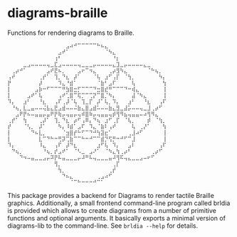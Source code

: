 # diagrams-braille

Functions for rendering diagrams to Braille.

```
⠀⠀⠀⠀⠀⠀⠀⠀⠀⠀⠀⠀⠀⠀⠀⣠⠴⠚⠉⠉⠉⠉⠉⠓⠦⣄⠀⠀⠀⠀⠀⠀⠀⠀⠀⠀⠀⠀⠀⠀⠀
⠀⠀⠀⠀⠀⠀⠀⠀⠀⠀⠀⠀⠀⣠⠞⠁⠀⠀⠀⠀⠀⠀⠀⠀⠀⠈⠳⣄⠀⠀⠀⠀⠀⠀⠀⠀⠀⠀⠀⠀⠀
⠀⠀⠀⠀⠀⠀⠀⠀⠀⠀⠀⠀⢰⠃⠀⠀⠀⠀⠀⠀⠀⠀⠀⠀⠀⠀⠀⠘⡆⠀⠀⠀⠀⠀⠀⠀⠀⠀⠀⠀⠀
⠀⠀⠀⠀⣀⣠⠤⠤⠤⠤⢤⣀⣏⣠⠤⠤⠤⠤⢤⣀⣀⣀⡤⠤⠤⠤⠤⣄⣹⣀⡤⠤⠤⠤⠤⣄⣀⠀⠀⠀⠀
⠀⢀⡴⠚⠁⠀⠀⠀⠀⠀⣠⠞⣟⠦⡀⠀⠀⠀⣠⠖⠉⠲⣄⠀⠀⠀⢀⡴⣻⠳⣄⠀⠀⠀⠀⠀⠈⠓⢦⡀⠀
⢠⠞⠀⠀⠀⠀⠀⠀⢀⡞⠁⠀⢹⡀⠙⣆⠀⡼⠁⠀⠀⠀⠈⢧⠀⣰⠋⢠⡏⠀⠈⢳⡀⠀⠀⠀⠀⠀⠀⠳⡄
⡟⠀⠀⠀⠀⠀⠀⠀⡼⠀⠀⠀⠀⠹⣄⠘⣾⠁⠀⠀⠀⠀⠀⠈⣷⠃⣠⠏⠀⠀⠀⠀⢧⠀⠀⠀⠀⠀⠀⠀⢳
⡇⠀⠀⠀⠀⠀⠀⣠⡷⠒⠋⠉⠉⠉⠛⣳⣿⣒⡋⠉⠉⠉⠙⣒⣿⣞⠛⠉⠉⠉⠙⠒⢾⣄⠀⠀⠀⠀⠀⠀⢸
⡇⠀⠀⠀⠀⣠⠞⠁⢧⠀⠀⠀⠀⢠⠞⢁⣿⠉⢯⡉⠉⢉⡝⠉⣿⡈⠳⡄⠀⠀⠀⠀⣼⠈⠳⣄⠀⠀⠀⠀⢸
⠹⡄⠀⠀⣰⠃⠀⠀⠘⣆⠀⠀⢠⠏⢀⡼⠈⢧⠀⢹⣀⡏⠀⡼⠁⢧⡀⠹⡄⠀⠀⣰⠃⠀⠀⠘⣆⠀⠀⢠⠏
⠀⠘⢦⡀⣇⣀⣤⠤⠤⢬⣧⣄⣟⣠⣾⠤⠤⠬⣷⣄⣿⣠⣾⠥⠤⠤⣷⣄⣻⣀⣼⡥⠤⠤⢤⣀⣸⢀⡴⠋⠀
⠀⠀⣠⠟⡟⠦⠤⣤⣤⡤⣤⠟⡟⢷⡤⢤⣤⡤⢤⠾⣿⠷⡤⢤⣤⣤⢤⡾⢻⠻⣦⢤⣤⣤⠤⠴⢻⠻⣄⠀⠀
⢀⡞⠁⠀⢳⠀⠀⠀⢀⡼⠁⠀⢹⡀⠙⣆⠀⡴⠋⢠⠿⡄⠙⢦⠀⣰⠋⢀⡏⠀⠈⢧⡀⠀⠀⠀⡾⠀⠈⢳⡀
⡞⠀⠀⠀⠈⢣⡀⠀⡼⠁⠀⠀⠀⠳⡄⠸⣾⠁⣠⠏⠀⠹⣄⠈⣷⠇⢠⠞⠀⠀⠀⠀⢧⠀⢀⡜⠁⠀⠀⠀⢳
⡇⠀⠀⠀⠀⠀⠙⠦⣇⡀⠀⠀⠀⠀⠈⣲⣿⡞⠓⠋⠉⠙⠚⢳⣽⣖⠁⠀⠀⠀⠀⢀⣸⠴⠋⠀⠀⠀⠀⠀⢸
⡇⠀⠀⠀⠀⠀⠀⠀⣇⠉⠙⠓⠒⢛⡽⢉⣷⠉⠉⠓⠒⠚⠉⠉⣾⡙⢫⡛⠒⠚⠋⠉⣸⠀⠀⠀⠀⠀⠀⠀⢸
⠹⡄⠀⠀⠀⠀⠀⠀⠸⣄⠀⠀⢠⠏⠀⡼⠙⣆⠀⠀⠀⠀⠀⣰⠋⢧⠀⠹⡄⠀⠀⣠⠇⠀⠀⠀⠀⠀⠀⢠⠏
⠀⠙⢦⡀⠀⠀⠀⠀⠀⠘⢦⡀⡞⣠⠞⠁⠀⠈⠣⣀⠀⣠⠜⠁⠀⠈⠳⣄⢳⢀⡴⠃⠀⠀⠀⠀⠀⢀⡴⠋⠀
⠀⠀⠀⠙⠲⠤⣤⣀⣀⣠⡤⠽⡟⠧⣤⣀⣀⣀⡤⠼⠛⠧⢤⣀⣀⣀⣤⠼⢻⠯⢤⣄⣀⣀⣠⠤⠖⠋⠀⠀⠀
⠀⠀⠀⠀⠀⠀⠀⠀⠀⠀⠀⠀⢻⡀⠀⠀⠀⠀⠀⠀⠀⠀⠀⠀⠀⠀⠀⢀⡏⠀⠀⠀⠀⠀⠀⠀⠀⠀⠀⠀⠀
⠀⠀⠀⠀⠀⠀⠀⠀⠀⠀⠀⠀⠀⢳⡀⠀⠀⠀⠀⠀⠀⠀⠀⠀⠀⠀⢀⡞⠀⠀⠀⠀⠀⠀⠀⠀⠀⠀⠀⠀⠀
⠀⠀⠀⠀⠀⠀⠀⠀⠀⠀⠀⠀⠀⠀⠙⠦⣄⠀⠀⠀⠀⠀⠀⢀⣠⠴⠋⠀⠀⠀⠀⠀⠀⠀⠀⠀⠀⠀⠀⠀⠀
⠀⠀⠀⠀⠀⠀⠀⠀⠀⠀⠀⠀⠀⠀⠀⠀⠈⠉⠓⠒⠒⠒⠚⠉⠁⠀⠀⠀⠀⠀⠀⠀⠀⠀⠀⠀⠀⠀⠀⠀⠀
```

This package provides a backend for Diagrams to render tactile Braille graphics.
Additionally, a small frontend command-line program called brldia is
provided which allows to create diagrams from a number of primitive
functions and optional arguments.  It basically exports a minimal
version of diagrams-lib to the command-line. See ``brldia --help`` for details.


